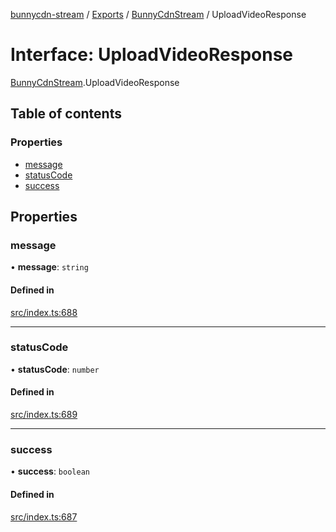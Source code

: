 [bunnycdn-stream](../README.md) / [Exports](../modules.md) / [BunnyCdnStream](../modules/BunnyCdnStream.md) / UploadVideoResponse

# Interface: UploadVideoResponse

[BunnyCdnStream](../modules/BunnyCdnStream.md).UploadVideoResponse

## Table of contents

### Properties

- [message](BunnyCdnStream.UploadVideoResponse.md#message)
- [statusCode](BunnyCdnStream.UploadVideoResponse.md#statuscode)
- [success](BunnyCdnStream.UploadVideoResponse.md#success)

## Properties

### message

• **message**: `string`

#### Defined in

[src/index.ts:688](https://github.com/dan-online/bunnycdn-stream/blob/e358384/src/index.ts#L688)

___

### statusCode

• **statusCode**: `number`

#### Defined in

[src/index.ts:689](https://github.com/dan-online/bunnycdn-stream/blob/e358384/src/index.ts#L689)

___

### success

• **success**: `boolean`

#### Defined in

[src/index.ts:687](https://github.com/dan-online/bunnycdn-stream/blob/e358384/src/index.ts#L687)
